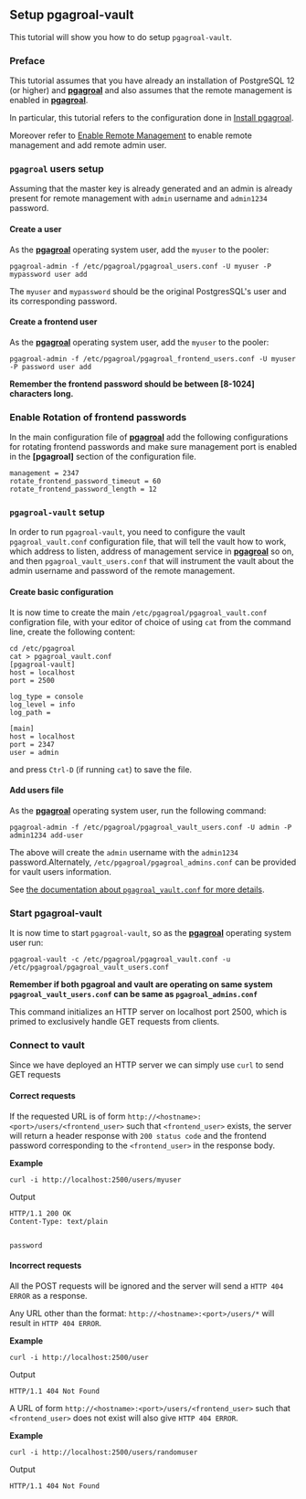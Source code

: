 ## Setup pgagroal-vault

This tutorial will show you how to do setup `pgagroal-vault`.

### Preface

This tutorial assumes that you have already an installation of PostgreSQL 12 (or higher) and [**pgagroal**](https://github.com/agroal/pgagroal) and also assumes that the remote management is enabled in [**pgagroal**](https://github.com/agroal/pgagroal).

In particular, this tutorial refers to the configuration done in [Install pgagroal](https://github.com/pgagroal/pgagroal/blob/master/doc/tutorial/01_install.md).

Moreover refer to [Enable Remote Management](https://github.com/pgagroal/pgagroal/blob/master/doc/tutorial/03_remote_management.md) to enable remote management and add remote admin user.

### `pgagroal` users setup

Assuming that the master key is already generated and an admin is already present for remote management with `admin` username and `admin1234` password.

#### Create a user

As the [**pgagroal**](https://github.com/agroal/pgagroal) operating system user, add the `myuser` to the pooler:

```
pgagroal-admin -f /etc/pgagroal/pgagroal_users.conf -U myuser -P mypassword user add
```

The `myuser` and `mypassword` should be the original PostgresSQL's user and its corresponding password.

#### Create a frontend user

As the [**pgagroal**](https://github.com/agroal/pgagroal) operating system user, add the `myuser` to the pooler:

```
pgagroal-admin -f /etc/pgagroal/pgagroal_frontend_users.conf -U myuser -P password user add
```

**Remember the frontend password should be between [8-1024] characters long.**

### Enable Rotation of frontend passwords

In the main configuration file of [**pgagroal**](https://github.com/agroal/pgagroal) add the following configurations for rotating frontend passwords and make sure management port is enabled in the **[pgagroal]** section of the configuration file.

```
management = 2347
rotate_frontend_password_timeout = 60
rotate_frontend_password_length = 12
```

### `pgagroal-vault` setup

In order to run `pgagroal-vault`, you need to configure the vault `pgagroal_vault.conf` configuration file, that will tell the vault how to work, which address to listen, address of management service in [**pgagroal**](https://github.com/agroal/pgagroal) so on, and then `pgagroal_vault_users.conf` that will instrument the vault about the admin username and password of the remote management.

#### Create basic configuration

It is now time to create the main `/etc/pgagroal/pgagroal_vault.conf` configration file, with your editor of choice of using `cat` from the command line, create the following content:

```
cd /etc/pgagroal
cat > pgagroal_vault.conf
[pgagroal-vault]
host = localhost
port = 2500

log_type = console
log_level = info
log_path = 

[main]
host = localhost
port = 2347
user = admin
```

and press `Ctrl-D` (if running `cat`) to save the file.

#### Add users file

As the [**pgagroal**](https://github.com/agroal/pgagroal) operating system user, run the following command:

```
pgagroal-admin -f /etc/pgagroal/pgagroal_vault_users.conf -U admin -P admin1234 add-user
```

The above will create the `admin` username with the `admin1234` password.Alternately, `/etc/pgagroal/pgagroal_admins.conf` can be provided for vault users information.

See [the documentation about `pgagroal_vault.conf` for more details](https://github.com/agroal/pgagroal/blob/master/doc/VAULT.md).

### Start pgagroal-vault

It is now time to start `pgagroal-vault`, so as the [**pgagroal**](https://github.com/agroal/pgagroal) operating system user run:

```
pgagroal-vault -c /etc/pgagroal/pgagroal_vault.conf -u /etc/pgagroal/pgagroal_vault_users.conf
```

**Remember if both pgagroal and vault are operating on same system `pgagroal_vault_users.conf` can be same as `pgagroal_admins.conf`**

This command initializes an HTTP server on localhost port 2500, which is primed to exclusively handle GET requests from clients.

### Connect to vault

Since we have deployed an HTTP server we can simply use `curl` to send GET requests

#### Correct requests

If the requested URL is of form `http://<hostname>:<port>/users/<frontend_user>` such that `<frontend_user>` exists, the server will return a header response with `200 status code` and the frontend password corresponding to the `<frontend_user>` in the response body.

**Example**

`
curl -i http://localhost:2500/users/myuser
`

Output

```
HTTP/1.1 200 OK
Content-Type: text/plain


password
```

#### Incorrect requests

All the POST requests will be ignored and the server will send a `HTTP 404 ERROR` as a response.

Any URL other than the format: `http://<hostname>:<port>/users/*` will result in `HTTP 404 ERROR`.

**Example**

`
curl -i http://localhost:2500/user
`

Output

```
HTTP/1.1 404 Not Found

```

A URL of form `http://<hostname>:<port>/users/<frontend_user>` such that `<frontend_user>` does not exist will also give `HTTP 404 ERROR`.

**Example**

`
curl -i http://localhost:2500/users/randomuser
`

Output

```
HTTP/1.1 404 Not Found

```
